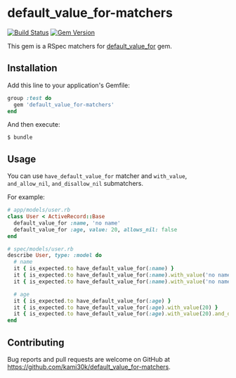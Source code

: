 # default_value_for-matchers

[![Build Status](https://travis-ci.org/kami30k/default_value_for-matchers.svg)](https://travis-ci.org/kami30k/default_value_for-matchers)
[![Gem Version](https://badge.fury.io/rb/default_value_for-matchers.svg)](http://badge.fury.io/rb/default_value_for-matchers)

This gem is a RSpec matchers for [default_value_for](https://github.com/FooBarWidget/default_value_for) gem.

## Installation

Add this line to your application's Gemfile:

```ruby
group :test do
  gem 'default_value_for-matchers'
end
```

And then execute:

```
$ bundle
```

## Usage

You can use `have_default_value_for` matcher and `with_value`, `and_allow_nil`, `and_disallow_nil` submatchers.

For example:

```ruby
# app/models/user.rb
class User < ActiveRecord::Base
  default_value_for :name, 'no name'
  default_value_for :age, value: 20, allows_nil: false
end

# spec/models/user.rb
describe User, type: :model do
  # name
  it { is_expected.to have_default_value_for(:name) }
  it { is_expected.to have_default_value_for(:name).with_value('no name') }
  it { is_expected.to have_default_value_for(:name).with_value('no name').and_allow_nil }

  # age
  it { is_expected.to have_default_value_for(:age) }
  it { is_expected.to have_default_value_for(:age).with_value(20) }
  it { is_expected.to have_default_value_for(:age).with_value(20).and_disallow_nil }
end
```

## Contributing

Bug reports and pull requests are welcome on GitHub at https://github.com/kami30k/default_value_for-matchers.
